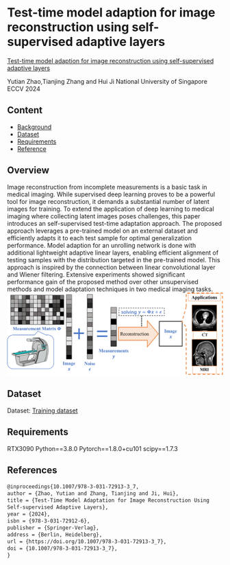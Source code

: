 # Test-time model adaption for image reconstruction using self-supervised adaptive layers

[Test-time model adaption for image reconstruction using self-supervised adaptive layers](https://www.ecva.net/papers/eccv_2024/papers_ECCV/papers/05391.pdf)

Yutian Zhao,Tianjing Zhang and Hui Ji
National University of Singapore
ECCV 2024

## Content
* [Background](#Background)
* [Dataset](#Dataset)
* [Requirements](#Requirements)
* [Reference](#Reference)

## Overview
Image reconstruction from incomplete measurements is a basic task in medical imaging. While supervised deep learning proves to be a powerful tool for image reconstruction, it demands a substantial number of latent images for training. To extend the application of deep learning to medical imaging where collecting latent images poses challenges, this paper introduces an self-supervised test-time adaptation approach. The proposed approach leverages a pre-trained model on an external dataset and efficiently adapts it to each test sample for optimal generalization performance. Model adaption for an unrolling network is done with additional lightweight adaptive linear layers, enabling efficient alignment of testing samples with the distribution targeted in the pre-trained model. This approach is inspired by the connection between linear convolutional layer and Wiener filtering. Extensive experiments showed significant performance gain of the proposed method over other unsupervised methods and model adaptation techniques in two medical imaging tasks.
![image](https://github.com/XinranQin/DualDomainSS/blob/main/images/CS.png)

## Dataset
Dataset: [Training dataset](https://drive.google.com/drive/folders/1duLbfUDoUyN8JaCpVq1JwS_qIzKWB30M?usp=sharing "悬停显示")  
 
## Requirements
RTX3090 Python==3.8.0 Pytorch==1.8.0+cu101 scipy==1.7.3  


## References

```
@inproceedings{10.1007/978-3-031-72913-3_7,
author = {Zhao, Yutian and Zhang, Tianjing and Ji, Hui},
title = {Test-Time Model Adaptation for Image Reconstruction Using Self-supervised Adaptive Layers},
year = {2024},
isbn = {978-3-031-72912-6},
publisher = {Springer-Verlag},
address = {Berlin, Heidelberg},
url = {https://doi.org/10.1007/978-3-031-72913-3_7},
doi = {10.1007/978-3-031-72913-3_7},
}
```

